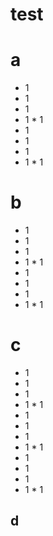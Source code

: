 # test








# a
 * 1
 * 1
  * 1
   * 1
    * 1
 * 1
 * 1
  * 1
   * 1
    * 1
# b
 * 1
 * 1
  * 1
   * 1
    * 1
 * 1
 * 1
  * 1
   * 1
    * 1
# c
 * 1
 * 1
  * 1
   * 1
    * 1
 * 1
 * 1
  * 1
   * 1
    * 1
 * 1
 * 1
  * 1
   * 1
    * 1
    
## d


